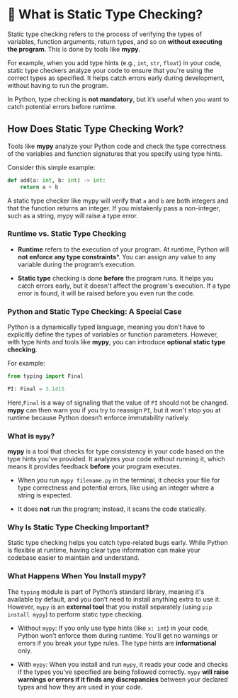 # 🚀 What is Static Type Checking?

Static type checking refers to the process of verifying the types of variables, function arguments, return types, and so on **without executing the program**. This is done by tools like **mypy**.

For example, when you add type hints (e.g., `int`, `str`, `float`) in your code, static type checkers analyze your code to ensure that you're using the correct types as specified. It helps catch errors early during development, without having to run the program.

In Python, type checking is **not mandatory**, but it’s useful when you want to catch potential errors before runtime.

## How Does Static Type Checking Work?

Tools like **mypy** analyze your Python code and check the type correctness of the variables and function signatures that you specify using type hints.

Consider this simple example:

```python
def add(a: int, b: int) -> int:
    return a + b
```

A static type checker like mypy will verify that `a` and `b` are both integers and that the function returns an integer. If you mistakenly pass a non-integer, such as a string, mypy will raise a type error.

### Runtime vs. Static Type Checking

- **Runtime** refers to the execution of your program. At runtime, Python will **not enforce any type constraints***. You can assign any value to any variable during the program’s execution.

- **Static type** checking is done **before** the program runs. It helps you catch errors early, but it doesn't affect the program's execution. If a type error is found, it will be raised before you even run the code.

### Python and Static Type Checking: A Special Case

Python is a dynamically typed language, meaning you don’t have to explicitly define the types of variables or function parameters. However, with type hints and tools like **mypy**, you can introduce **optional static type checking**.

For example:

``` python
from typing import Final

PI: Final = 3.1415
```

Here,`Final` is a way of signaling that the value of `PI` should not be changed. **mypy** can then warn you if you try to reassign `PI`, but it won't stop you at runtime because Python doesn’t enforce immutability natively.

### What is `mypy`?

**mypy** is a tool that checks for type consistency in your code based on the type hints you've provided. It analyzes your code without running it, which means it provides feedback **before** your program executes.

- When you run `mypy filename.py` in the terminal, it checks your file for type correctness and potential errors, like using an integer where a string is expected.

- It does **not** run the program; instead, it scans the code statically.

### Why Is Static Type Checking Important?

Static type checking helps you catch type-related bugs early. While Python is flexible at runtime, having clear type information can make your codebase easier to maintain and understand.

### What Happens When You Install mypy?

The `typing` module is part of Python’s standard library, meaning it's available by default, and you don’t need to install anything extra to use it. However, `mypy` is an **external tool** that you install separately (using `pip install mypy`) to perform static type checking.

- Without `mypy`: If you only use type hints (like `x: int`) in your code, Python won’t enforce them during runtime. You’ll get no warnings or errors if you break your type rules. The type hints are **informational** only.

- With `mypy`: When you install and run `mypy`, it reads your code and checks if the types you’ve specified are being followed correctly. `mypy` **will raise warnings or errors if it finds any discrepancies** between your declared types and how they are used in your code.
